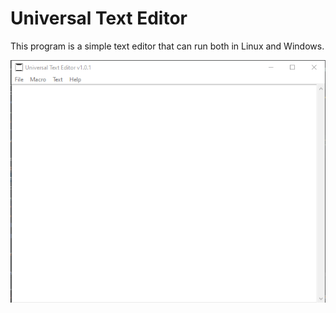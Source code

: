 # Universal Text Editor ##

This program is a simple text editor that can run both in Linux and Windows. </br>

![Screenshot](https://github.com/BrenoMartinsDeOliveiraVasconcelos/UniversalTextEditor/blob/main/stuffs/screenshots/main.png?raw=true)
